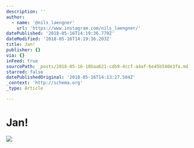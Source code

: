 ```yaml
---
description: ''
author:
  - name: '@nils_laengner'
    url: 'https://www.instagram.com/nils_laengner/'
datePublished: '2018-05-16T14:19:36.779Z'
dateModified: '2018-05-16T14:19:36.203Z'
title: Jan!
publisher: {}
via: {}
inFeed: true
sourcePath: _posts/2018-05-16-18baa621-cdb9-4ccf-a4af-6e45b540e3fa.md
starred: false
datePublishedOriginal: '2018-05-16T14:13:27.584Z'
_context: 'http://schema.org'
_type: Article

---
```

# Jan!
![](https://the-grid-user-content.s3-us-west-2.amazonaws.com/5907dc5b-b4b3-4c03-9549-fe03ca1e70c9.jpg)